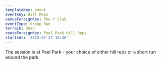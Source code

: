 ```yaml
---
templateKey: event 
eventKey: Hill Reps
venueForeignKey: The Y Club 
eventType: Group Run
terrain: Road 
routeForeignKey: Peel Park Hill Reps
startsAt: '2023-07-27 18:30'
---
```

The session is at Peel Park - your choice of either hill reps or a short run around the park.

